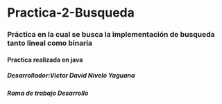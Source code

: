 # Practica-2-Busqueda
### Práctica en la cual se busca la implementación de busqueda tanto lineal como binaria

#### Practica realizada en java
##### Desarrollador:Victor David Nivelo Yaguana
##### Rama de trabajo Desarrollo

